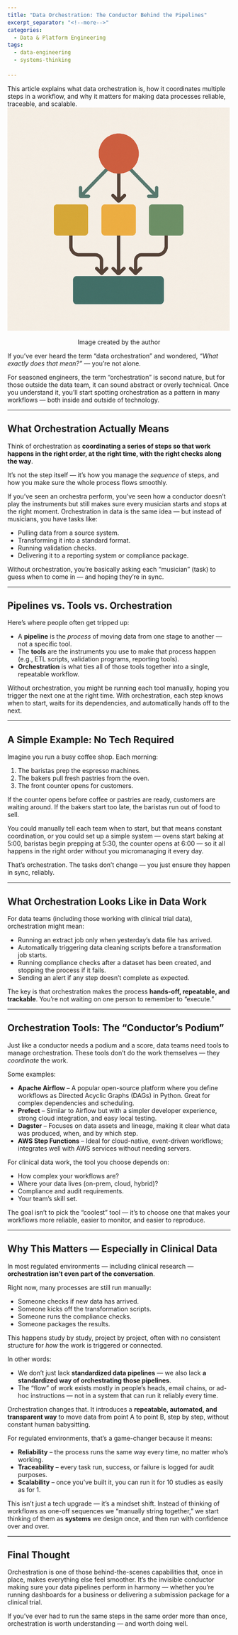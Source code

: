 ```yaml
---
title: "Data Orchestration: The Conductor Behind the Pipelines"
excerpt_separator: "<!--more-->"
categories:
  - Data & Platform Engineering
tags:
  - data-engineering
  - systems-thinking

---
```


<div class="notice--info">
    This article explains what data orchestration is, how it coordinates multiple steps in a workflow, and why it matters for making data processes reliable, traceable, and scalable.
</div>

<img src="/assets/images/data_orchestration.png" alt="data orchestration" class="center-image" />

<p align="center">Image created by the author</p>

If you’ve ever heard the term “data orchestration” and wondered, *“What exactly does that mean?”* — you’re not alone.

For seasoned engineers, the term “orchestration” is second nature, but for those outside the data team, it can sound abstract or overly technical. Once you understand it, you’ll start spotting orchestration as a pattern in many workflows — both inside and outside of technology.  

---

## What Orchestration Actually Means

Think of orchestration as **coordinating a series of steps so that work happens in the right order, at the right time, with the right checks along the way**.  

It’s not the step itself — it’s how you manage the *sequence* of steps, and how you make sure the whole process flows smoothly.  

If you’ve seen an orchestra perform, you’ve seen how a conductor doesn’t play the instruments but still makes sure every musician starts and stops at the right moment. Orchestration in data is the same idea — but instead of musicians, you have tasks like:  
- Pulling data from a source system.  
- Transforming it into a standard format.  
- Running validation checks.  
- Delivering it to a reporting system or compliance package.  

Without orchestration, you’re basically asking each “musician” (task) to guess when to come in — and hoping they’re in sync.  

---

## Pipelines vs. Tools vs. Orchestration

Here’s where people often get tripped up:  

- A **pipeline** is the *process* of moving data from one stage to another — not a specific tool.  
- The **tools** are the instruments you use to make that process happen (e.g., ETL scripts, validation programs, reporting tools).  
- **Orchestration** is what ties all of those tools together into a single, repeatable workflow.  

Without orchestration, you might be running each tool manually, hoping you trigger the next one at the right time. With orchestration, each step knows when to start, waits for its dependencies, and automatically hands off to the next.  

---

## A Simple Example: No Tech Required

Imagine you run a busy coffee shop. Each morning:  
1. The baristas prep the espresso machines.  
2. The bakers pull fresh pastries from the oven.  
3. The front counter opens for customers.  

If the counter opens before coffee or pastries are ready, customers are waiting around. If the bakers start too late, the baristas run out of food to sell.  

You could manually tell each team when to start, but that means constant coordination, or you could set up a simple system — ovens start baking at 5:00, baristas begin prepping at 5:30, the counter opens at 6:00 — so it all happens in the right order without you micromanaging it every day.  

That’s orchestration. The tasks don’t change — you just ensure they happen in sync, reliably.  

---

## What Orchestration Looks Like in Data Work

For data teams (including those working with clinical trial data), orchestration might mean:  
- Running an extract job only when yesterday’s data file has arrived.  
- Automatically triggering data cleaning scripts before a transformation job starts.  
- Running compliance checks after a dataset has been created, and stopping the process if it fails.  
- Sending an alert if any step doesn’t complete as expected.  

The key is that orchestration makes the process **hands-off, repeatable, and trackable**. You’re not waiting on one person to remember to “execute.”

---

## Orchestration Tools: The “Conductor’s Podium”

Just like a conductor needs a podium and a score, data teams need tools to manage orchestration. These tools don’t do the work themselves — they *coordinate* the work.  

Some examples:  
- **Apache Airflow** – A popular open-source platform where you define workflows as Directed Acyclic Graphs (DAGs) in Python. Great for complex dependencies and scheduling.  
- **Prefect** – Similar to Airflow but with a simpler developer experience, strong cloud integration, and easy local testing.  
- **Dagster** – Focuses on data assets and lineage, making it clear what data was produced, when, and by which step.  
- **AWS Step Functions** – Ideal for cloud-native, event-driven workflows; integrates well with AWS services without needing servers.  

For clinical data work, the tool you choose depends on:  
- How complex your workflows are?  
- Where your data lives (on-prem, cloud, hybrid)?  
- Compliance and audit requirements.  
- Your team’s skill set.  

The goal isn’t to pick the “coolest” tool — it’s to choose one that makes your workflows more reliable, easier to monitor, and easier to reproduce.  

---

## Why This Matters — Especially in Clinical Data

In most regulated environments — including clinical research — **orchestration isn’t even part of the conversation**.  

Right now, many processes are still run manually:  
- Someone checks if new data has arrived.  
- Someone kicks off the transformation scripts.  
- Someone runs the compliance checks.  
- Someone packages the results.  

This happens study by study, project by project, often with no consistent structure for *how* the work is triggered or connected.  

In other words:  
- We don’t just lack **standardized data pipelines** — we also lack **a standardized way of orchestrating those pipelines**.  
- The “flow” of work exists mostly in people’s heads, email chains, or ad-hoc instructions — not in a system that can run it reliably every time.  

Orchestration changes that. It introduces a **repeatable, automated, and transparent way** to move data from point A to point B, step by step, without constant human babysitting.  

For regulated environments, that’s a game-changer because it means:  
- **Reliability** – the process runs the same way every time, no matter who’s working.  
- **Traceability** – every task run, success, or failure is logged for audit purposes.  
- **Scalability** – once you’ve built it, you can run it for 10 studies as easily as for 1.  

This isn’t just a tech upgrade — it’s a mindset shift. Instead of thinking of workflows as one-off sequences we “manually string together,” we start thinking of them as **systems** we design once, and then run with confidence over and over.  

---

## Final Thought

Orchestration is one of those behind-the-scenes capabilities that, once in place, makes everything else feel smoother. It’s the invisible conductor making sure your data pipelines perform in harmony — whether you’re running dashboards for a business or delivering a submission package for a clinical trial.  

If you’ve ever had to run the same steps in the same order more than once, orchestration is worth understanding — and worth doing well.  
